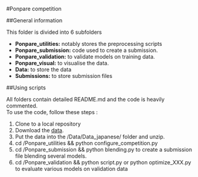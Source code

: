 #Ponpare competition

##General information

This folder is divided into 6 subfolders  
- **Ponpare_utilities:** notably stores the preprocessing scripts
- **Ponpare_submission:** code used to create a submission.
- **Ponpare_validation:** to validate models on training data.
- **Ponpare_visual:** to visualise the data.
- **Data:** to store the data
- **Submissions:** to store submission files

##Using scripts

All folders contain detailed README.md and the code is heavily commented.  
To use the code, follow these steps :
1. Clone to a local repository
2. Download the [data](https://www.kaggle.com/c/coupon-purchase-prediction/data).
3. Put the data into the /Data/Data_japanese/ folder and unzip.
4. cd /Ponpare_utilities && python configure_competition.py
5. cd /Ponpare_submission && python blending.py to create a submission file blending several models.
6. cd /Ponpare_validation && python script.py or python optimize_XXX.py to evaluate various models on validation data